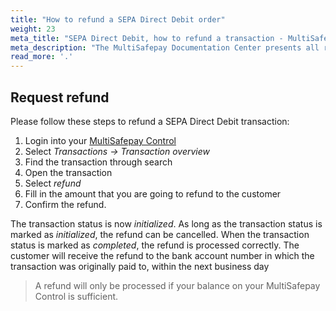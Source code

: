 ```yaml
---
title: "How to refund a SEPA Direct Debit order"
weight: 23
meta_title: "SEPA Direct Debit, how to refund a transaction - MultiSafepay Docs"
meta_description: "The MultiSafepay Documentation Center presents all relevant information about our Plugins and API. You can also find support pages for payment methods, tools and general questions as well as the contact details of our Support and Integration Teams."
read_more: '.'
---
```

## Request refund 
Please follow these steps to refund a SEPA Direct Debit transaction:

1. Login into your [MultiSafepay Control](https://merchant.multisafepay.com)
2. Select _Transactions -> Transaction overview_
3. Find the transaction through search
4. Open the transaction
5. Select _refund_
6. Fill in the amount that you are going to refund to the customer
7. Confirm the refund.

The transaction status is now _initialized_. As long as the transaction status is marked as _initialized_, the refund can be cancelled. When the transaction status is marked as _completed_, the refund is processed correctly. The customer will receive the refund to the bank account number in which the transaction was originally paid to, within the next business day

> A refund will only be processed if your balance on your MultiSafepay Control is sufficient.




